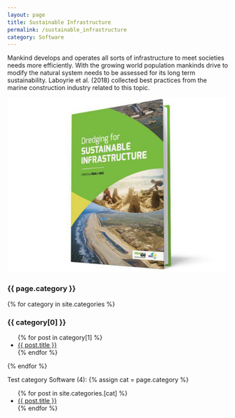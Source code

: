 ```yaml
---
layout: page
title: Sustainable Infrastructure
permalink: /sustainable_infrastructure
category: Software
---
```


Mankind develops and operates all sorts of infrastructure to meet societies needs more efficiently. With the growing world population mankinds drive to modify the natural system needs to be assessed for its long term sustainability. Laboyrie et al. (2018) collected best practices from the marine construction industry related to this topic.

<img src="assets/images/Dredging_for_Sustainable_Infrastructure.png" alt="Dredging for Sustainable Infrastructure">

<h3>{{ page.category }}</h3>

{% for category in site.categories %}
  <h3>{{ category[0] }}</h3>
  <ul>
    {% for post in category[1] %}
      <li><a href="{{ post.url }}">{{ post.title }}</a></li>
    {% endfor %}
  </ul>
{% endfor %}

Test category Software (4):
{% assign cat = page.category %}
<ul>
  {% for post in site.categories.[cat] %}
    <li><a href="{{ post.url }}">{{ post.title }}</a></li>
  {% endfor %}
</ul>

